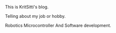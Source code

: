 This is KritSitti's blog.


Telling about my job or hobby.


Robotics Microcontroller And Software development.
